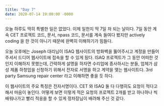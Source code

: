 ```yaml
---
title: "Day 7"
date: 2020-07-14 19:00:00 -0000
---
```


오늘 하루도 딱히 특별한 일은 없었다. 이제 일한지 딱 7일 차 되는 날이다.
7일 동안 계속 CET 프로젝트 코드, 문서, npass 코드, 문서를 계속 들여다 봤지만
actively coding 을 한 것이 아니기 때문에 완벽히 이해하기가 힘들다.

오늘 오후에는 Joseph 대리님이 ISAQ 웹사이트의 방화벽을 뚫어주시고 계정을 만들어주셔서
드디어 웹사이트에 접속을 할 수 있게 됬다. ISAQ 프로젝트가 그 동안 어떠한 것인지
이해하지 못했는데, 간략하게 설명을 하자면 수리업에 종사하시는 분들, 업체가 삼성 제품
하청업을 신청하기 위해서 전자로 서명을 하고 계약을 맺는 웹사이트다.
3rd party Samsung repair center 라고 이해하면 좋을 듯 하다.

이 웹사이트의 주요 특징은 전자서명이다. CET 와 ISAQ 둘 다 다행히도 요청이
적다고 해서 마음이 놓인다. 어떻게 보면 이렇게 적은 요청의 프로젝트 2개를 받고
하나하나 씩 배워나가고 빨리 적응을 할 수 있게 정차장님이 배려해 주신 것 같다.